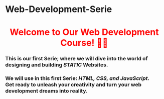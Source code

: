 # Web-Development-Serie
<h1 style="color:red" align="center">Welcome to Our Web Development Course! 👋🌐</h1> 
<h3>This is our first Serie; where we will dive into the world of designing and building <strong><i>STATIC</i></strong> Websites. </h3>
<h3>We will use in this first Serie: <strong><i>HTML, CSS, and JavaScript</i></strong>. <br>Get ready to unleash your creativity and turn your web development dreams into reality.</h3>


